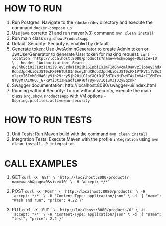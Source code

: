 # HOW TO RUN
1. Run Postgres: Navigate to the ``/docker/dev`` directory and execute the command ``docker-compose up``
2. Use java corretto 21 and run maven(v3) command ``mvn clean install``
3. Run main class ``org.show.ProductsApp``
4. Default Security: Security is enabled by default.
5. Generate token: Use JwtAdminGenerator to create Admin token or JwtUserGenerator to generate User token for making request:
   ``curl --location 'http://localhost:8080/products?name=wash&page=0&size=10' \
   --header 'Authorization: Bearer eyJhbGciOiJIUzI1NiJ9.eyJzdWIiOiJhZG1pbiIsImF1dGhvcml0aWVzIjpbeyJhdXRob3JpdHkiOiJST0xFX0FETUlOIn0seyJhdXRob3JpdHkiOiJST0xFX1VTRVIifV0sImlzcyI6Imh0dHA6Ly9ib29rcy5jb20iLCJpYXQiOjE3MTUxNjEwNTAsImV4cCI6MTcxNTUyMTA1MH0._G-R9Yi3t1JHEadf1HR7UfY8yFB7IQ1uVZTU2yEqzmk'``
6. Swagger documentation: http://localhost:8080/swagger-ui/index.html
7. Running without Security: To run without security, execute the main class ``org.show.ProductsApp`` with VM options ``-Dspring.profiles.active=no-security``



# HOW TO RUN TESTS
1. Unit Tests: Run Maven build with the command ``mvn clean install``
2. Integration Tests: Execute Maven with the profile ``integration`` using  ``mvn clean install -P integration``

# CALL EXAMPLES
1. GET
``curl -X 'GET' \
   'http://localhost:8080/products?name=wash&page=0&size=10' \
   -H 'accept: */*'``

2. POST
``curl -X 'POST' \
   'http://localhost:8080/products' \
   -H 'accept: */*' \
   -H 'Content-Type: application/json' \
   -d '{
   "name": "Wash and run",
   "price": 4.22
   }'``

3. PUT
``curl -X 'PUT' \
   'http://localhost:8080/products/6' \
   -H 'accept: */*' \
   -H 'Content-Type: application/json' \
   -d '{
   "name": "test",
   "price": 2.2
   }'``